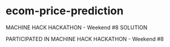 # ecom-price-prediction

MACHINE HACK HACKATHON - Weekend #8 SOLUTION

PARTICIPATED IN MACHINE HACK HACKATHON - Weekend #8
